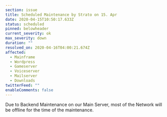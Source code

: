 ```yaml
---
section: issue
title: Scheduled Maintenance by Strato on 15. Apr
date: 2020-04-15T10:50:17.633Z
status: scheduled
pinned: belowheader
current_severity: ok
max_severity: down
duration: ""
resolved_on: 2020-04-16T04:00:21.674Z
affected:
  - Mainframe
  - Wordpress
  - Gameserver
  - Voiceserver
  - Mailserver
  - Downloads
twitterFeed: ""
enableComments: false
---
```

Due to Backend Maintenance on our Main Server, most of the Network will be offline for the time of the maintenance.